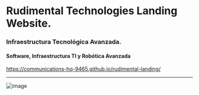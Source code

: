 
# Rudimental Technologies Landing Website.
### Infraestructura Tecnológica Avanzada.
#### Software, Infraestructura TI y Robótica Avanzada

https://communications-hq-9465.github.io/rudimental-landing/
________




![image](https://github.com/communications-hq-9465/rudimental-landing/assets/123852831/21ca2384-4955-461a-bbfd-6f0fa4da2228)

